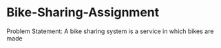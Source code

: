 # Bike-Sharing-Assignment

Problem Statement:
A bike sharing system is a service in which bikes are made 
